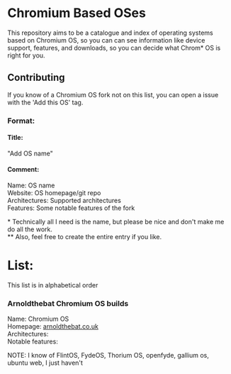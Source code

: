 # Chromium Based OSes
This repository aims to be a catalogue and index of operating systems based on Chromium OS, so you can can see information like device support, features, and downloads, so you can decide what Chrom* OS is right for you.

## Contributing
If you know of a Chromium OS fork not on this list, you can open a issue with the 'Add this OS' tag.  
### Format:
#### Title:  
"Add OS name"
#### Comment:  
Name: OS name  
Website: OS homepage/git repo  
Architectures: Supported architectures  
Features: Some notable features of the fork  

\* Technically all I need is the name, but please be nice and don't make me do all the work.  
** Also, feel free to create the entire entry if you like.

# List:
This list is in alphabetical order

### Arnoldthebat Chromium OS builds
Name: Chromium OS  
Homepage: [arnoldthebat.co.uk](https://arnoldthebat.co.uk)  
Architectures:  
Notable features:  

NOTE: I know of FlintOS, FydeOS, Thorium OS, openfyde, gallium os, ubuntu web, I just haven't 
